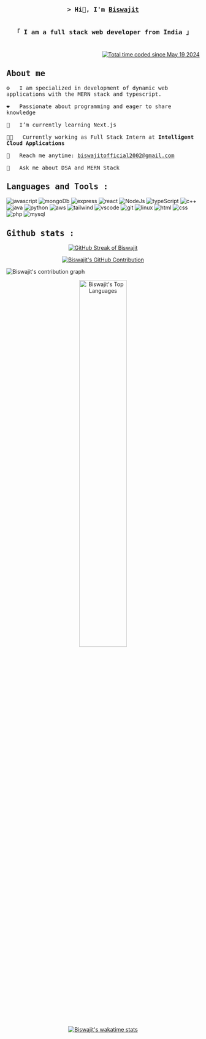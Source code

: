<h1 align="center"></h1>

<h3 align="center">
    <samp>&gt; Hi👋, I'm <b> <a target="_blank" href="">Biswajit</a> </b>
    <p align="center">
    <samp>
        <br>
        「 I am a full stack web developer from <b>India</b> 」
        <br>
    </samp>
    </p>
</h3>
<h1 align="center"></h1>

###

<p align="right">
<a href="https://wakatime.com/@b71f4e85-b0ea-492b-9a3c-52d2977789c2"><img src="https://wakatime.com/badge/user/b71f4e85-b0ea-492b-9a3c-52d2977789c2.svg" alt="Total time coded since May 19 2024" /></a>
</p>

###

## <samp>About me</samp>

<samp>

⚙️ &emsp; I am specialized in development of dynamic web applications with the MERN stack and typescript.<br/><br/>
❤️ &emsp; Passionate about programming and eager to share knowledge<br/><br/>
🌱 &emsp; I’m currently learning Next.js<br/><br/>
👨‍💻 &emsp; Currently working as Full Stack Intern at <b>Intelligent Cloud Applications</b><br/></br>
📧 &emsp; Reach me anytime: biswajitofficial2002@gmail.com<br/><br/>
💬 &emsp; Ask me about DSA and MERN Stack

</samp>

###

###

## <samp>Languages and Tools :</samp>

![javascript](https://img.shields.io/badge/JavaScript-F7DF1E?style=for-the-badge&logo=javascript&logoColor=black)
![mongoDb](https://img.shields.io/badge/MongoDB-4EA94B?style=for-the-badge&logo=mongodb&logoColor=white)
![express](https://img.shields.io/badge/Express.js-404D59?style=for-the-badge)
![react](https://img.shields.io/badge/React-20232A?style=for-the-badge&logo=react&logoColor=61DAFB)
![NodeJs](https://img.shields.io/badge/Node.js-43853D?style=for-the-badge&logo=node.js&logoColor=white)
![typeScript](https://img.shields.io/badge/TypeScript-007ACC?style=for-the-badge&logo=typescript&logoColor=white)
![c++](https://img.shields.io/badge/C%2B%2B-00599C?style=for-the-badge&logo=c%2B%2B&logoColor=white)
![java](https://img.shields.io/badge/Java-ED8B00?style=for-the-badge&logo=openjdk&logoColor=white)
![python](https://img.shields.io/badge/Python-14354C?style=for-the-badge&logo=python&logoColor=white)
![aws](https://img.shields.io/badge/Amazon_AWS-232F3E?style=for-the-badge&logo=amazon-aws&logoColor=white)
![tailwind](https://img.shields.io/badge/Tailwind_CSS-38B2AC?style=for-the-badge&logo=tailwind-css&logoColor=white)
![vscode](https://img.shields.io/badge/Visual_Studio_Code-0078D4?style=for-the-badge&logo=visual%20studio%20code&logoColor=white)
![git](https://img.shields.io/badge/GIT-E44C30?style=for-the-badge&logo=git&logoColor=white)
![linux](https://img.shields.io/badge/Linux-FCC624?style=for-the-badge&logo=linux&logoColor=black)
![html](https://img.shields.io/badge/HTML5-E34F26?style=for-the-badge&logo=html5&logoColor=white)
![css](https://img.shields.io/badge/CSS3-1572B6?style=for-the-badge&logo=css3&logoColor=white)
![php](https://img.shields.io/badge/PHP-777BB4?style=for-the-badge&logo=php&logoColor=white)
![mysql](https://img.shields.io/badge/MySQL-00000F?style=for-the-badge&logo=mysql&logoColor=white)

###

###

## <samp>Github stats :</samp>

<p align="center">
<a href="https://github.com/biswajitpodili"><img src="https://github-readme-streak-stats.herokuapp.com?user=biswajitpodili&theme=radical&border=7F3FBF&background=0D1117" alt="GitHub Streak of Biswajit" /></a>
</p>

<p align="center">
  <a href="https://github.com/biswajitpodili">
    <img src="https://github-profile-summary-cards.vercel.app/api/cards/profile-details?username=biswajitpodili&theme=radical" alt="Biswajit's GitHub Contribution"/>
  </a>
</p>

![Biswajit's contribution graph](https://github-readme-activity-graph.vercel.app/graph?username=biswajitpodili&custom_title=Biswajit's%20%20GitHub%20Activity%20Graph&bg_color=0D1117&color=7F3FBF&line=7F3FBF&point=7F3FBF&area_color=FFFFFF&title_color=FFFFFF&area=true)

<p align="center">
<a href="https://github.com/biswajitpodili"><img alt="Biswajit's Top Languages" src="https://github-readme-stats.vercel.app/api/top-langs/?username=biswajitpodili&layout=donut-vertical&theme=radical&border_color=7F3FBF&bg_color=0D1117&title_color=F85D7F&icon_color=F8D866"width="49.5%"/></a>
</p>

<p align="center">
    <a href="https://github.com/biswajitpodili">
    <img alt="Biswajit's wakatime stats" src="https://github-readme-stats.vercel.app/api/wakatime?username=biswajitpodili&theme=radical&border_color=7F3FBF&bg_color=0D1117&title_color=F85D7F&icon_color=F8D866"/></a>
</p>

